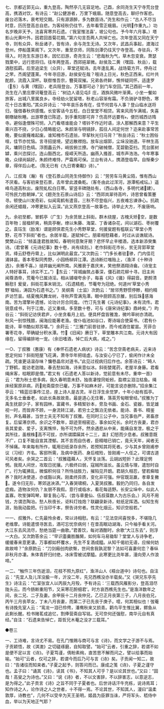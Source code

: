 <!-- { "loadSidebar": true } -->
七、京都近郭无山，重九登高，陶然亭几无容足地。己酉，余同尧生天宁寺荒台登高，携酒对饮，有诗云：“赵公健游者，万里下蛾眉。随意登高去，聊纡作客悲。废台迟落木，衰考短交期。只有源源醉，多为数首诗。”尧生和作云：“古人不尽当时意，历历登高总自悲。为客经秋仍往节，去年看雪正蛾眉。（光明作重九。）功名岁晚非天予，法喜宵寒共石遗。（‘我室惟法喜’，坡公句也。予今年六月事。）塔影山光黄叶外，因君回首菊花期。”第六句言吾两人共悼亡也。次年登高又同在天宁寺，则有众异、秋岳诸子，皆有诗，余与尧生无诗。又次年，武昌兵事起，渡海过登州，停船蓬莱阁下。又次年，重至京师，同陈剑潭仍往天宁寺登高。寺驻兵，不得入。时尧生东游日本，因忆旧游，奇尧生云：“悲哉秋为气，草木忽变衰。萧瑟戮栗中，远行思将归。往年两登高，西郊挹翠微。赵侯及二黄（嘿园、秋岳），载酒慰孤羁。后至追梁生（众异），草堂还赋诗。去年逢乱离，战场菊方开。停舟过之罘，杰阁望蓬莱。今年寻旧游，赵侯安在哉？哦诗上日光，秋色正西来。红叶共酡颜，流霞入深杯。联辔惟吾宗，簪萸双摧。兄弟各终鲜，憔悴疑同怀。适逢罗（东）与黄（嘿园），老兵阻登台。万事那可必？到门车空回。”其己酉前一年，尧生在八里庄摩诃菴登高云：“树边人语见屯阝庄，酒旆风微叶渐黄。小坐一餐如旅客，出城八里属良乡。寺经劫火犹留塔，秋老山容渐有霜。不负骑驴寻野色，寒花十日古重阳。”其众异诗云：“中年哀乐各有在，佳节何尝与人事？登山临水送将归，强借春秋供感慨。长安客话今五稔，白日堂堂不相贷。宵来风雨乍满城，失喜朝暾破秋睡。出游寒食已陈迹，到手重阳那可弃？伤高怀远要有，便历城西访隋寺。避俗逢僧殊可悯，入门看塔谁能会？塔铃不作近时语，涂人那解西来意？平生乘兴百不挠，少日心情略能记。朱颜渐与明镜辞，孤往人间定何世？迩来赴事常苦晚，要似疲癃难起废。谁知槐市石遗翁，早挈秋光归马背？”秋岳诗云：“秋士困俗喧，佳节亦忧恼。言寻招提境，望远散襟抱。放车出烟郭，尘垛没驰道。平林生高风，墉阴日色缟。浮图矗云外，峭拔俯兰撩。寺门破械僧，芜碧勤芟扫。荒台匿树罅，乘兴恣探讨。连山豁西北，瘦嶂天所造。幽燕入搔首，城市声浩浩。今年寒事晚，众绿尚娟好。朱颜终难恃，严霜焉可保。兰台有诗人，携酒登临早。自惭秦少章，得伴后山老。（陈无已有《九日寄秦觏》诗）。”

八、江叔海（瀚）有《登石景山同尧生侍御作》云：“劳劳车马黄尘陌，惟有西山不厌看。与客初来登石景，去年曾此渡桑乾。（客冬由此过浑河，游潭柘戒坛。）遥峰鸟道高秋出，废院虬松白日寒。宦竖丰碑随处有，（西山各寺，多明代诸建）。可怜民力胜朝婵，”又《题尧生石景山诗后》云：“西郊岚翠待高吟，诗思曾看策蹇寻。顿使山川发奇彩，似闻鸾鹤有遣音。三秋不尽登临兴，五夜难忘谏诤心。抗疏余闲还蜡屐，冲寒更拟入云深。”此又燕京登高一故事也。诗举止大方，不废唐响。

九、余初至都，冒鹤亭（广生）为余赁居上斜街。群木绕屋，古槐夭矫空，是数百年物；层楹轩爽，稍具亭榭，缭以朱藤、海棠、丁香诸杂花，间以湖石、枣树覆之。袁珏生（励准）谓是顾侠君先生小秀野草堂，何援叟题有槛联云“草堂小秀野，花市下斜街”者也。余居半载，遂赋悼亡。朋辈相慰藉者，时过从谈谯赋诗。樊樊山云：“倾盖逢君胜故知，春明何意聚牙期？悲怀早止辛楼酒，选本新添癸集诗。（君曾著《元诗纪事》数十卷，尚有续刻。）老作斜街花市长，贫无背郭草堂资。绛云舒卷丹霄上，比似渊明此最宜。”又次韵云：“门多长者驻骖，门内佳花涌钵昙。善本枣梨同秀野，小园杨柳异江潭。选诗断烂嗤贻上，（渔洋《十种诗选》，余雅不喜。）缒井幽光阐所南。风雅衰于嘉庆末，笑他祭酒翔诗龠。（诗宠主人特好事耳，诗实不工。”）东云：“背城幽筑占春深，僵石疏花柳十寻。旧主尚闻尊酒帝，荒菴今已属诗淫。相从铺啜夸余子，每喜《风》《骚》得嗣音。更酹清觞慰犭爰叟，斜街花事末销沈。（石遗精庖，节菴夸为冠绝。何道州‘草堂小秀野’楹帖，涛园为石遗书之。”）吴纲斋（士监）次韵云：“居邻秀野惯停黪，相约精庐访竺昙。结夏槐风舞龙树，寻秋芦雪满凫潭。眼中厨顾高京雒，别后珠感海南。苦为潜擎补遗憾，论功计厉合同龛。（竹汀先生著《元诗纪事》，未有流传。君锐意成书，刊于江南，近又重缉，多至数十卷，可与《唐宋诗纪事》鼎峙矣，”）昀谷云：“斜街记访侠君庐，小坐贪看月上初。便具杯盘皆雅澹，微吟草树亦清疏。秋风一别惊残腊，闽海应能著老渔。俊仆临池如谷口，寄诗端合使渠书。（君有仆能诗，草书酷似郑苏堪。”）余莳云：“三雅门前昔驻骖，而今戒酒住翟昙。芳菲合署枣花寺，荦确疑分积水潭。竹《旧闻》赓日下，草堂雕本共江南。元诗大有因缘在，留得编排地一宠。（余旧嗜酒，悼亡后大病，戒之。”）

一○、丁叔雅（惠康）有《奉怀石遗老人病状》诗云：“苦念空斋老病夫，近来诗思定何如？斜街短屋飞花满，萧寺华年把瑶虚。与汝安心宁已了，偷闲作计未全疏。凭谁更话温存味？慵卷晶帘对道书。”此见过视病归后作也。余答诗云：“畸人丁野鹤，能访老迦陵。春去愁如海，诗来意似冰。斜街婪尾药，老屋半身藤。君看绳床客，枯眠即是僧。”君又有《石遗老人答以新诗，觉前意有未尽，重申一首》云：“君为秋士悲多病，我久春明意未舒。独夜凄惶窍蚯蚓，盈襟尘泪泣枯鱼。绳床经案原非病，药宛斋糜奈已癯。万事不如麻木好，可能言说亦删除。”招余集江亭云：“精蓝旧事传江总，座上诗人是古灵。半日浮生余觉梦，十年小劫有孤亭。无多名士垂垂老，如此长条故故青。最是道心无住著，落英芳甸眼曾经。”叔雅为丁禹生抚部少子，家有园林，富藏书，多精椠钞本，旁及书画、金石、瓷器，皆足雄视一时，而皆弃不顾，一身流转江湖，若穷士之飘泊无依者。能诗、善书、精鉴别，声名藉甚，当世士夫无不知有丁叔雅。在同时三公子中，当兄事伯严，弟畜彦复。后留滞京师。余识之不数年，踪迹至相密迩，事余如兄长。余时方丧妻，君亦丧其爱妾、爱子，支离憔悴，殆不可为怀。然余遇悲从中来，能痛自发泄，极之于其所往，虽根株高不可拔，亦所谓蹂躏其十二三，盖扌幻怒而少息者。叔雅意既不广，口复不能自宣其湮郁。其不言而自伤者，臣精暗已销亡，竟夭天年，闻者无不悼痛。年来每有所作，辄用旧纸录存余所，若预知其将死者。少与其乡曾刚甫参议（习经）齐名。客邸所需，及病中医药、身后棺殓，皆刚甫一人任之，可谓古道可风者矣。余哭之二首云：“叔雅蕴藉人，天怀复淡荡。云胡凶短折？此理足惘惘。我观人间世，攻取日扰攘。六极终曰弱，寇贼所滋长。虽云情与理，遣恕时自广。行为辄拂乱，微愠积何往？所恃战胜力，摧陷见开朗。君胡久相忍，譬若癣暗养？我时决使道，亦或豁以爽。刚柔终异质，变化非可强。仲官既沤羸，孝章复撇。遂令归无形，寒郊送泱漭。”“入春哭啸桐，入夏哭叔雅。毅豹乃同归，各自发症瘕。造物汝何仇？友朋不我假。意行或临水，看花每适野。长安尘垛中，似此人盖寡。吹笙弹鸣琴，聊复我心写。（尝与章曼仙、伍叔葆数人为古乐会。）风月不用钱，方谓恣陶冶。愁人秋夜长，讵料灯烛炮？联翩录新诗，蛀纸足挥洒。似知生有涯，贻我动盈把。行当印千本，祭告诗穷者。性灵化烟云，知识空般若。”

一一、叔雅外，仁先最怜余者，常以诗相慰。有云：“见法空间喜悦多，不堪隐几老维摩。诗能遣恨寻医去，酒可忘忧奈病何！在昔高眠动湖海，只今袖手看关河。大江东去风流尽，愁绝当筵一曲歌。”君善饮，每对酒酣时，余歌“大江东去”，则浮一大白。又次韵答余云：“早识齑羹胜醢胬，如何车马易锄犁？堂堂人与诗争老，缓缓春来意更凄。万事都如杯覆水，先生不复酒成醯。从知千偈初无语，应候何妨故故啼？”余原韵云：“刀剑瘢创肉欲臀，世间舍我孰泥黎？法如可喜妻何恋？春纵非秋月亦凄。朱体青肝归纣绝，冰床雪被试摩醯。此寒更比尧年甚，漫向旁人作浪啼。”

一二、“触忤三年伤逝泪，花枝不照九原红”，渔洋山人《梧台道中》诗句也。自注云：“先宜人及儿浑没腧一年，沂没二年，先兄西樵没亦半载矣。”又《哭兄东亭先生》诗注云：“亡室张宜人以丙辰九月殁，予有诗云：‘三载西风雁影分，登高泪尽陇头云。而今肠断重阳节，又采寒花酹细君’。时方哀西樵先生也。”是渔洋数年之间，丧二兄、二子及妻。余甲辰十二月丧仲兄，乙巳正月丧第三子，八月丧伯兄，丙午三月丧苹女，丁未八月丧妻，而第二子已先丧于庚子。噫，何其相似也！弢菴有诗挽先室人云：“鸾龙一泪已伶俜，潘鸯秋来又损青。鹳鸟平生惟比翼，鳏鱼从此剩长醒。检书赌茗成追忆，割俸营斋自写铭。无可奈何还强慰，南华元自有真经。”自注：“石遗来告悼亡，距哲兄木菴之没才三载耳。”

●卷三

一、工诗难，言诗尤不易。在孔门惟赐与商可与言《诗》，而文学之子游不与焉。子贡颖悟，故《淇澳》之切磋琢磨，自知取譬。“始可”云者，引重之辞，若谓不如是便不足以言《诗》。子夏笃谨，倩盼素绚，直苦思不解而问之，譬以绘事而始喻。“始可”云者，仅可之辞，若谓今而后乃可与言《诗》矣。子贡闻一知二，故曰：“告诸往而知来者。”子夏之起予，则答问而已。康成之笺《诗》，子夏之谨守也。孟子曰：“诵其《诗》，读其《书》，不知其人可乎？是以论其世也。”又曰：“固哉！高叟之为诗也。”又曰：“说《诗》者，不以文害辞，不以辞害志，以意逆志，是为得之。”此子贡言《诗》之旨不同于子夏者也。后世诗话汗牛充栋，说诗焉耳；知作诗之人，论作诗之人之世者，十不得一焉。不论其世，不知其人，漫曰“温柔敦厚，诗教也”，几何不以受辛为天王圣明，姬昌为臣罪当诛，严将军头、嵇侍中血，举以为天地正气耶？

